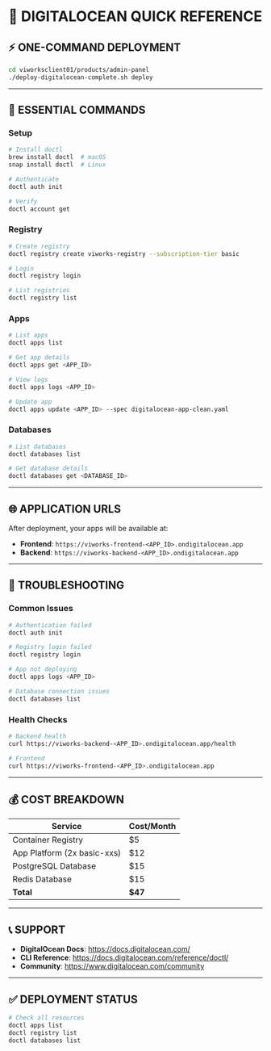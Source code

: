 # 🚀 **DIGITALOCEAN QUICK REFERENCE**

## ⚡ **ONE-COMMAND DEPLOYMENT**

```bash
cd viworksclient01/products/admin-panel
./deploy-digitalocean-complete.sh deploy
```

---

## 🔑 **ESSENTIAL COMMANDS**

### **Setup**
```bash
# Install doctl
brew install doctl  # macOS
snap install doctl  # Linux

# Authenticate
doctl auth init

# Verify
doctl account get
```

### **Registry**
```bash
# Create registry
doctl registry create viworks-registry --subscription-tier basic

# Login
doctl registry login

# List registries
doctl registry list
```

### **Apps**
```bash
# List apps
doctl apps list

# Get app details
doctl apps get <APP_ID>

# View logs
doctl apps logs <APP_ID>

# Update app
doctl apps update <APP_ID> --spec digitalocean-app-clean.yaml
```

### **Databases**
```bash
# List databases
doctl databases list

# Get database details
doctl databases get <DATABASE_ID>
```

---

## 🌐 **APPLICATION URLS**

After deployment, your apps will be available at:
- **Frontend**: `https://viworks-frontend-<APP_ID>.ondigitalocean.app`
- **Backend**: `https://viworks-backend-<APP_ID>.ondigitalocean.app`

---

## 🔧 **TROUBLESHOOTING**

### **Common Issues**
```bash
# Authentication failed
doctl auth init

# Registry login failed
doctl registry login

# App not deploying
doctl apps logs <APP_ID>

# Database connection issues
doctl databases list
```

### **Health Checks**
```bash
# Backend health
curl https://viworks-backend-<APP_ID>.ondigitalocean.app/health

# Frontend
curl https://viworks-frontend-<APP_ID>.ondigitalocean.app
```

---

## 💰 **COST BREAKDOWN**

| Service | Cost/Month |
|---------|------------|
| Container Registry | $5 |
| App Platform (2x basic-xxs) | $12 |
| PostgreSQL Database | $15 |
| Redis Database | $15 |
| **Total** | **$47** |

---

## 📞 **SUPPORT**

- **DigitalOcean Docs**: https://docs.digitalocean.com/
- **CLI Reference**: https://docs.digitalocean.com/reference/doctl/
- **Community**: https://www.digitalocean.com/community

---

## ✅ **DEPLOYMENT STATUS**

```bash
# Check all resources
doctl apps list
doctl registry list
doctl databases list
```
